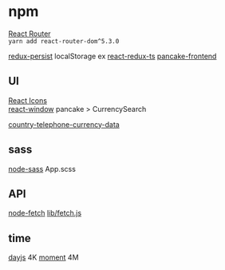 # npm

[React Router](https://reactrouter.com/docs/en/v6/getting-started/installation#create-react-app)  
`yarn add react-router-dom^5.3.0`



[redux-persist](https://github.com/rt2zz/redux-persist) localStorage
ex [react-redux-ts](https://github.com/JacobHsu/react-redux-ts) [pancake-frontend](https://github.com/pancakeswap/pancake-frontend/blob/develop/src/state/index.ts)

## UI

[React Icons](https://react-icons.github.io/react-icons)   
[react-window](https://www.npmjs.com/package/react-window) pancake > CurrencySearch  

[country-telephone-currency-data](https://www.npmjs.com/package/country-telephone-currency-data)

## sass

[node-sass](https://www.npmjs.com/package/node-sass)
App.scss

## API

[node-fetch](https://www.npmjs.com/package/node-fetch) [lib/fetch.js](https://github.com/AmbireTech/wallet/blob/main/src/lib/fetch.js)

## time

[dayjs](https://www.npmjs.com/package/dayjs) 4K [moment](https://www.npmjs.com/package/moment) 4M

